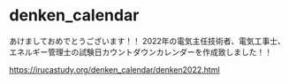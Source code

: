 # denken_calendar

あけましておめでとうございます！！
2022年の電気主任技術者、電気工事士、エネルギー管理士の試験日カウントダウンカレンダーを作成致しました！！

https://irucastudy.org/denken_calendar/denken2022.html

